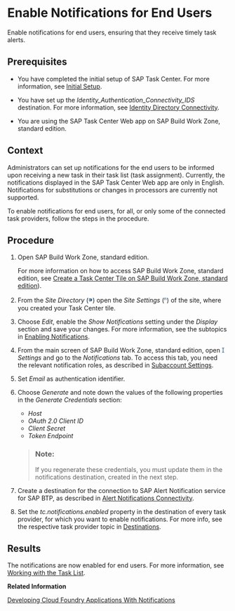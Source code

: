 <!-- loiocaf254347efa4ce09d749c6a3e2bff8e -->

<link rel="stylesheet" type="text/css" href="../css/sap-icons.css"/>

# Enable Notifications for End Users

Enable notifications for end users, ensuring that they receive timely task alerts.



<a name="loiocaf254347efa4ce09d749c6a3e2bff8e__prereq_e2b_w4w_tyb"/>

## Prerequisites

-   You have completed the initial setup of SAP Task Center. For more information, see [Initial Setup](https://help.sap.com/docs/TASK_CENTER/08cbda59b4954e93abb2ec85f1db399d/834769400794464489f390350a82bbd6.html).

-   You have set up the *Identity\_Authentication\_Connectivity\_IDS* destination. For more information, see [Identity Directory Connectivity](identity-directory-connectivity-3dcfba9.md).

-   You are using the SAP Task Center Web app on SAP Build Work Zone, standard edition.




<a name="loiocaf254347efa4ce09d749c6a3e2bff8e__section_gmr_dqg_vyb"/>

## Context

Administrators can set up notifications for the end users to be informed upon receiving a new task in their task list \(task assignment\). Currently, the notifications displayed in the SAP Task Center Web app are only in English. Notifications for substitutions or changes in processors are currently not supported.

To enable notifications for end users, for all, or only some of the connected task providers, follow the steps in the procedure.



## Procedure

1.  Open SAP Build Work Zone, standard edition.

    For more information on how to access SAP Build Work Zone, standard edition, see [Create a Task Center Tile on SAP Build Work Zone, standard edition](../30-initial-setup/create-a-task-center-tile-on-sap-build-work-zone-standard-edition-1f89381.md)\).

2.  From the *Site Directory* \(<span style="font-size:16px;"><span style="color:#346187;"><span class="SAP-icons"></span></span></span>\) open the *Site Settings* \(<span style="color:#346187;"><span class="SAP-icons"></span></span>\) of the site, where you created your Task Center tile.

3.  Choose *Edit*, enable the *Show Notifications* setting under the *Display* section and save your changes. For more information, see the subtopics in [Enabling Notifications](https://help.sap.com/docs/build-work-zone-standard-edition/sap-build-work-zone-standard-edition/enabling-notifications).

4.  From the main screen of SAP Build Work Zone, standard edition, open <span style="color:#346187;"><span class="SAP-icons"></span></span> *Settings* and go to the *Notifications* tab. To access this tab, you need the relevant notification roles, as described in [Subaccount Settings](https://help.sap.com/docs/build-work-zone-standard-edition/sap-build-work-zone-standard-edition/subaccount-settings).

5.  Set *Email* as authentication identifier.

6.  Choose *Generate* and note down the values of the following properties in the *Generate Credentials* section:

    -   *Host*
    -   *OAuth 2.0 Client ID*
    -   *Client Secret*
    -   *Token Endpoint*

    > ### Note:  
    > If you regenerate these credentials, you must update them in the notifications destination, created in the next step.

7.  Create a destination for the connection to SAP Alert Notification service for SAP BTP, as described in [Alert Notifications Connectivity](alert-notifications-connectivity-f6c9f3b.md).

8.  Set the *tc.notifications.enabled* property in the destination of every task provider, for which you want to enable notifications. For more info, see the respective task provider topic in [Destinations](destinations-3470733.md).




<a name="loiocaf254347efa4ce09d749c6a3e2bff8e__result_fkz_zrw_tyb"/>

## Results

The notifications are now enabled for end users. For more information, see [Working with the Task List](../70-using-the-web-app/working-with-the-task-list-fe4a8b3.md).

**Related Information**  


[Developing Cloud Foundry Applications With Notifications](https://help.sap.com/docs/build-work-zone-standard-edition/sap-build-work-zone-standard-edition/developing-cloud-foundry-applications-with-notifications)

